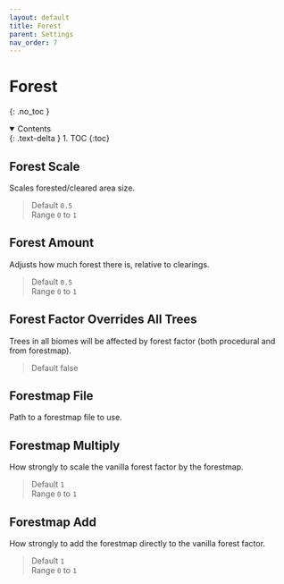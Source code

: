 ```yaml
---
layout: default
title: Forest
parent: Settings
nav_order: 7
---
```


# Forest
{: .no_toc }

<details open markdown="block">
  <summary>
  Contents
  </summary>
  {: .text-delta }
1. TOC
{:toc}
</details>

## Forest Scale
Scales forested/cleared area size.
> Default `0.5`  
> Range `0` to `1`
> 
## Forest Amount
Adjusts how much forest there is, relative to clearings.
> Default `0.5`  
> Range `0` to `1`
> 
## Forest Factor Overrides All Trees
Trees in all biomes will be affected by forest factor (both procedural and from forestmap).  
> Default false  
> 
## Forestmap File
Path to a forestmap file to use.

## Forestmap Multiply
How strongly to scale the vanilla forest factor by the forestmap.
> Default `1`  
> Range `0` to `1`
> 
## Forestmap Add
How strongly to add the forestmap directly to the vanilla forest factor.
> Default `1`  
> Range `0` to `1`
